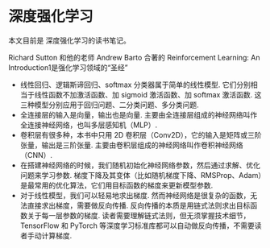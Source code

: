 # 深度强化学习

本文目前是 深度强化学习的读书笔记。

Richard Sutton 和他的老师 Andrew Barto 合著的 Reinforcement Learning: An Introduction1是强化学习领域的“圣经”


- 线性回归、逻辑斯谛回归、softmax 分类器属于简单的线性模型. 它们分别相当于线性函数不加激活函数、加 sigmoid 激活函数、加 softmax 激活函数. 这三种模型分别应用于回归问题、二分类问题、多分类问题.
- 全连接层的输入是向量，输出也是向量. 主要由全连接层组成的神经网络叫作全连接神经网络，也叫多层感知机（MLP）.
-  卷积层有很多种，本书中只用 2D 卷积层（Conv2D），它的输入是矩阵或三阶张量，输出是三阶张量. 主要由卷积层组成的神经网络叫作卷积神经网络（CNN）.
-  在搭建神经网络的时候，我们随机初始化神经网络参数，然后通过求解、优化问题来学习参数. 梯度下降及其变体（比如随机梯度下降、RMSProp、Adam）是最常用的优化算法，它们用目标函数的梯度来更新模型参数.
-  对于线性模型，我们可以轻易地求出梯度. 然而神经网络是很复杂的函数，无法直接求出梯度，需要做反向传播. 反向传播的本质是用链式法则求出目标函数关于每一层参数的梯度. 读者需要理解链式法则，但无须掌握技术细节，TensorFlow 和 PyTorch 等深度学习标准库都可以自动做反向传播，不需要读者手动计算梯度.